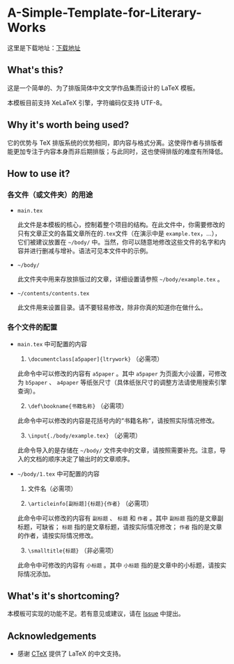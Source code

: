 # A-Simple-Template-for-Literary-Works

这里是下载地址：[下载地址](https://github.com/Koyamin/A-Simple-Template-for-Literary-Works/archive/master.zip)

## What's this?

这是一个简单的、为了排版简体中文文学作品集而设计的 LaTeX 模板。

本模板目前支持 XeLaTeX 引擎，字符编码仅支持 UTF-8。

## Why it's worth being used?

它的优势与 TeX 排版系统的优势相同，即内容与格式分离。这使得作者与排版者能更加专注于内容本身而非后期排版；与此同时，这也使得排版的难度有所降低。

## How to use it?

### 各文件（或文件夹）的用途

* `main.tex`
  
  此文件是本模板的核心，控制着整个项目的结构。在此文件中，你需要修改的只有文章正文的各篇文章所在的`.tex`文件（在演示中是 `example.tex`，...），它们被建议放置在 `~/body/` 中。当然，你可以随意地修改这些文件的名字和内容并进行删减与增补。语法可见本文件中的示例。

* `~/body/`

  此文件夹中用来存放排版过的文章，详细设置请参照 `~/body/example.tex` 。

* `~/contents/contents.tex`

  此文件用来设置目录。请不要轻易修改，除非你真的知道你在做什么。

### 各个文件的配置

* `main.tex` 中可配置的内容

  1. `\documentclass[a5paper]{ltrywork}` （必需项）
  
    此命令中可以修改的内容有 `a5paper` 。其中 `a5paper` 为页面大小设置，可修改为 `b5paper` 、 `a4paper` 等纸张尺寸（具体纸张尺寸的调整方法请使用搜索引擎查询）。
    
  2. `\def\bookname{书籍名称}` （必需项）
  
    此命令中可以修改的内容是花括号内的“书籍名称”，请按照实际情况修改。
  
  3. `\input{./body/example.tex}` （必需项）
  
    此命令导入的是存储在 `~/body/` 文件夹中的文章，请按照需要补充。注意，导入的文档的顺序决定了输出时的文章顺序。

* `~/body/1.tex` 中可配置的内容

  1. 文件名（必需项）
  
  2. `\articleinfo[副标题]{标题}{作者}` （必需项）
  
    此命令中可以修改的内容有 `副标题` 、 `标题` 和 `作者` 。其中 `副标题` 指的是文章副标题，可缺省； `标题` 指的是文章标题，请按实际情况修改； `作者` 指的是文章的作者，请按实际情况修改。
    
  3. `\smalltitle{标题}` （非必需项）
  
    此命令中可修改的内容有 `小标题` 。其中 `小标题` 指的是文章中的小标题，请按实际情况添加。
    
## What's it's shortcoming?
  
  本模板可实现的功能不足。若有意见或建议，请在 [Issue](https://github.com/Koyamin/A-Simple-Template-for-Literary-Works/issues) 中提出。
  
## Acknowledgements
  
* 感谢 [CTeX](http://www.ctex.org/HomePage) 提供了 LaTeX 的中文支持。
